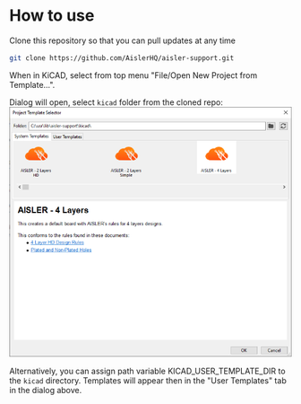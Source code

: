 # How to use

Clone this repository so that you can pull updates at any time

```bash
git clone https://github.com/AislerHQ/aisler-support.git
```

When in KiCAD, select from top menu "File/Open New Project from Template...".

Dialog will open, select `kicad` folder from the cloned repo:
![Project Template Selector](ProjectTemplateSelector.png)

Alternatively, you can assign path variable KICAD_USER_TEMPLATE_DIR to the `kicad` directory. Templates will appear then in the "User Templates" tab in the dialog above.